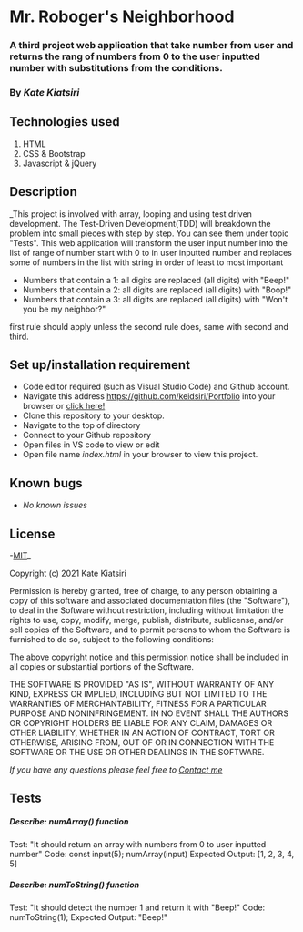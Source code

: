 # Mr. Roboger's Neighborhood

### A third project web application that take number from user and returns the rang of numbers from 0 to the user inputted number with substitutions from the conditions.

### By _Kate Kiatsiri_

## Technologies used
  1. HTML
  2. CSS & Bootstrap
  3. Javascript & jQuery

## Description
_This project is involved with array, looping and using test driven development. The Test-Driven Development(TDD) will breakdown the problem into small pieces with step by step. You can see them under topic "Tests". This web application will transform the user input number into the list of range of number start with 0 to in user inputted number and replaces some of numbers in the list with string in order of least to most important 
  * Numbers that contain a 1: all digits are replaced (all digits) with "Beep!"
  * Numbers that contain a 2: all digits are replaced (all digits) with "Boop!"
  * Numbers that contain a 3: all digits are replaced (all digits) with "Won't you be my neighbor?"

first rule should apply unless the second rule does, same with second and third.

## Set up/installation requirement
* Code editor required (such as Visual Studio Code) and Github account.
* Navigate this address https://github.com/keidsiri/Portfolio into your browser or 
<a href="https://github.com/keidsiri/Mr.-Roboger-s-Neighborhood"> click here! </a>
* Clone this repository to your desktop.
* Navigate to the top of directory
* Connect to your Github repository
* Open files in VS code to view or edit
* Open file name _index.html_ in your browser to view this project.


## Known bugs
* _No known issues_

## License
-[MIT](https://opensource.org/licenses/MIT)_

Copyright (c) 2021 Kate Kiatsiri

Permission is hereby granted, free of charge, to any person obtaining a copy
of this software and associated documentation files (the "Software"), to deal
in the Software without restriction, including without limitation the rights
to use, copy, modify, merge, publish, distribute, sublicense, and/or sell
copies of the Software, and to permit persons to whom the Software is
furnished to do so, subject to the following conditions:

The above copyright notice and this permission notice shall be included in all
copies or substantial portions of the Software.

THE SOFTWARE IS PROVIDED "AS IS", WITHOUT WARRANTY OF ANY KIND, EXPRESS OR
IMPLIED, INCLUDING BUT NOT LIMITED TO THE WARRANTIES OF MERCHANTABILITY,
FITNESS FOR A PARTICULAR PURPOSE AND NONINFRINGEMENT. IN NO EVENT SHALL THE
AUTHORS OR COPYRIGHT HOLDERS BE LIABLE FOR ANY CLAIM, DAMAGES OR OTHER
LIABILITY, WHETHER IN AN ACTION OF CONTRACT, TORT OR OTHERWISE, ARISING FROM,
OUT OF OR IN CONNECTION WITH THE SOFTWARE OR THE USE OR OTHER DEALINGS IN THE
SOFTWARE.

_If you have any questions please feel free to [Contact me](mailto:keidsiri@gmail.com)_

## Tests

##### Describe: numArray() function

Test: "It should return an array with numbers from 0 to user inputted number"
Code: const input(5);
numArray(input)
Expected Output: [1, 2, 3, 4, 5]


##### Describe: numToString() function

Test: "It should detect the number 1 and return it with "Beep!"
Code: numToString(1);
Expected Output: "Beep!"





